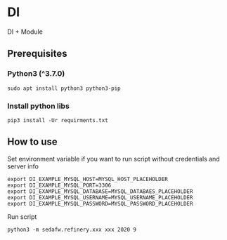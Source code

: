 # DI
DI + Module

## Prerequisites

### Python3 (^3.7.0)
    sudo apt install python3 python3-pip

### Install python libs
    pip3 install -Ur requirments.txt

## How to use
Set environment variable if you want to run script without credentials and server info

    export DI_EXAMPLE_MYSQL_HOST=MYSQL_HOST_PLACEHOLDER
    export DI_EXAMPLE_MYSQL_PORT=3306
    export DI_EXAMPLE_MYSQL_DATABASE=MYSQL_DATABAES_PLACEHOLDER
    export DI_EXAMPLE_MYSQL_USERNAME=MYSQL_USERNAME_PLACEHOLDER
    export DI_EXAMPLE_MYSQL_PASSWORD=MYSQL_PASSWORD_PLACEHOLDER

Run script

    python3 -m sedafw.refinery.xxx xxx 2020 9

